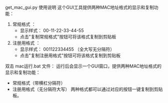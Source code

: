 get_mac_gui.py 使用说明
这个GUI工具提供两种MAC地址格式的显示和复制功能：

1. 常规格式 ：
   - 显示样式： 00-11-22-33-44-55
   - 点击"复制常规格式"按钮可将该格式复制到剪贴板
2. 注册用格式 ：
   - 显示样式： 001122334455 （全大写无分隔符）
   - 点击"复制注册用格式"按钮可将该格式复制到剪贴板

双击 mac运行.bat 文件：
运行后会显示一个GUI窗口，提供两种MAC地址格式的显示和复制功能：
- 常规格式（带横杠分隔符）
- 注册用格式（无分隔符大写）
两种格式都可以通过对应的按钮一键复制到剪贴板。
